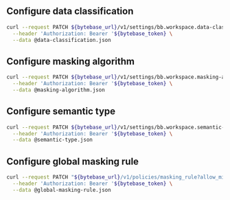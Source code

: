 ## Configure data classification

```bash
curl --request PATCH ${bytebase_url}/v1/settings/bb.workspace.data-classification \
  --header 'Authorization: Bearer '${bytebase_token} \
  --data @data-classification.json
```

## Configure masking algorithm

```bash
curl --request PATCH ${bytebase_url}/v1/settings/bb.workspace.masking-algorithm \
  --header 'Authorization: Bearer '${bytebase_token} \
  --data @masking-algorithm.json
```

## Configure semantic type

```bash
curl --request PATCH ${bytebase_url}/v1/settings/bb.workspace.semantic-types \
  --header 'Authorization: Bearer '${bytebase_token} \
  --data @semantic-type.json
```

## Configure global masking rule

```bash
curl --request PATCH "${bytebase_url}/v1/policies/masking_rule?allow_missing=true&update_mask=payload" \
  --header 'Authorization: Bearer '${bytebase_token} \
  --data @global-masking-rule.json
```
